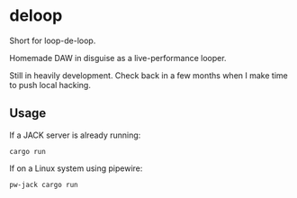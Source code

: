 # deloop

Short for loop-de-loop.

Homemade DAW in disguise as a live-performance looper.

Still in heavily development. Check back in a few months when I make time to push local hacking.

## Usage

If a JACK server is already running:
```
cargo run
```

If on a Linux system using pipewire:
```
pw-jack cargo run
```
